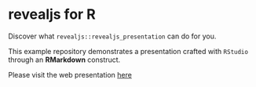 # revealjs for R
Discover what `revealjs::revealjs_presentation` can do for you.

This example repository demonstrates a presentation crafted with `RStudio` through an **RMarkdown** construct.

Please visit the web presentation [here](https://sdeboudt.github.io/revealjs/Revealjs.html)
